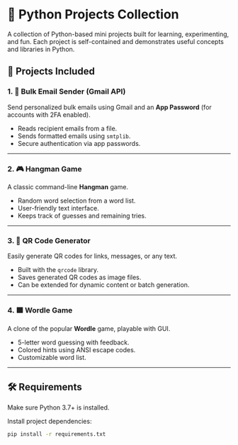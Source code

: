 # 🐍 Python Projects Collection

A collection of Python-based mini projects built for learning, experimenting, and fun. Each project is self-contained and demonstrates useful concepts and libraries in Python.

## 📁 Projects Included

### 1. 📧 Bulk Email Sender (Gmail API)
Send personalized bulk emails using Gmail and an **App Password** (for accounts with 2FA enabled).
- Reads recipient emails from a file.
- Sends formatted emails using `smtplib`.
- Secure authentication via app passwords.

---

### 2. 🎮 Hangman Game
A classic command-line **Hangman** game.
- Random word selection from a word list.
- User-friendly text interface.
- Keeps track of guesses and remaining tries.

---

### 3. 📱 QR Code Generator
Easily generate QR codes for links, messages, or any text.
- Built with the `qrcode` library.
- Saves generated QR codes as image files.
- Can be extended for dynamic content or batch generation.

---

### 4. 🟩 Wordle Game
A clone of the popular **Wordle** game, playable with GUI.
- 5-letter word guessing with feedback.
- Colored hints using ANSI escape codes.
- Customizable word list.

---

## 🛠 Requirements

Make sure Python 3.7+ is installed.

Install project dependencies:

```bash
pip install -r requirements.txt
```

